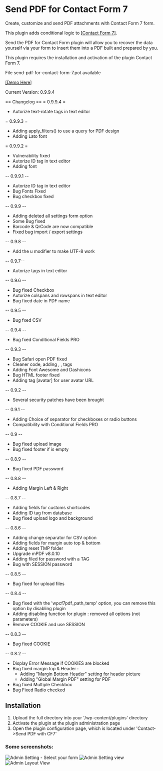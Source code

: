 # Send PDF for Contact Form 7

Create, customize and send PDF attachments with Contact Form 7 form.

This plugin adds conditional logic to <a href="https://wordpress.org/plugins/contact-form-7/">[Contact Form 7]</a>.

Send the PDF for Contact Form plugin will allow you to recover the data yourself via your form to insert them into a PDF built and prepared by you.

This plugin requires the installation and activation of the plugin Contact Form 7.

File send-pdf-for-contact-form-7.pot available

<a href="https://demo.restezconnectes.fr/send-pdf-for-contact-form-7/">[Demo Here]</a>

Current Version:  0.9.9.4

== Changelog ==
= 0.9.9.4 =
* Autorize text-rotate tags in text editor

= 0.9.9.3 =
* Adding apply_filters() to use a query for PDF design
* Adding Lato font

= 0.9.9.2 =
* Vulnerability fixed 
* Autorize ID tag in text editor
* Adding font

-- 0.9.9.1 --
* Autorize ID tag in text editor
* Bug Fonts Fixed
* Bug checkbox fixed

-- 0.9.9 --
* Adding deleted all settings form option
* Some Bug fixed
* Barcode & QrCode are now compatible
* Fixed bug import / export settings

-- 0.9.8 --
* Add the u modifier to make UTF-8 work

-- 0.9.7--
* Autorize tags in text editor

-- 0.9.6 --
* Bug fixed Checkbox
* Autorize colspans and rowspans in text editor
* Bug fixed date in PDF name

-- 0.9.5 --
* Bug fxed CSV

-- 0.9.4 --
* Bug fxed Conditional Fields PRO

-- 0.9.3 --
* Bug Safari open PDF fixed
* Cleaner code, adding <thead>, <th>, <tbody> tags
* Adding Font Awesome and Dashicons
* Bug HTML footer fixed
* Adding tag [avatar] for user avatar URL

-- 0.9.2 --
* Several security patches have been brought

-- 0.9.1 --
* Adding Choice of separator for checkboxes or radio buttons
* Compatibility with Conditional Fields PRO

-- 0.9 --
* Bug fixed upload image
* Bug fixed footer if is empty

-- 0.8.9 --
* Bug fixed PDF password

-- 0.8.8 --
* Adding Margin Left & Right

-- 0.8.7 --
* Adding fields for customs shortcodes
* Adding ID tag from database
* Bug fixed upload logo and background

-- 0.8.6 --
* Adding change separator for CSV option
* Adding fields for margin auto top & bottom
* Adding reset TMP folder
* Upgrade mPDF v8.0.10
* Adding filed for password with a TAG
* Bug with SESSION password

-- 0.8.5 --
* Bug fixed for upload files

-- 0.8.4 --
* Bug fixed with the 'wpcf7pdf_path_temp' option, you can remove this option by disabling plugin
* Adding disabling function for plugin : removed all options (not parameters)
* Remove COOKIE and use SESSION

-- 0.8.3 --
* Bug fixed COOKIE 

-- 0.8.2 --
* Display Error Message if COOKIES are blocked
* Bug fixed margin top & Header :
    - Adding "Margin Bottom Header" setting for header picture
    - Adding "Global Margin PDF" setting for PDF
* Bug fixed Multiple Checkbox
* Bug Fixed Radio checked


## Installation
1. Upload the full directory into your '/wp-content/plugins' directory
2. Activate the plugin at the plugin administration page
3. Open the plugin configuration page, which is located under 'Contact->Send PDF with CF7'

### Some screenshots:

![Admin Setting - Select your form](https://madeby.restezconnectes.fr/plugins/send-pdf-for-contact-form-7/screenshot-1.png)
![Admin Setting  view](https://madeby.restezconnectes.fr/plugins/send-pdf-for-contact-form-7/screenshot-2.png)
![Admin Layout View](https://madeby.restezconnectes.fr/plugins/send-pdf-for-contact-form-7/screenshot-3.png)